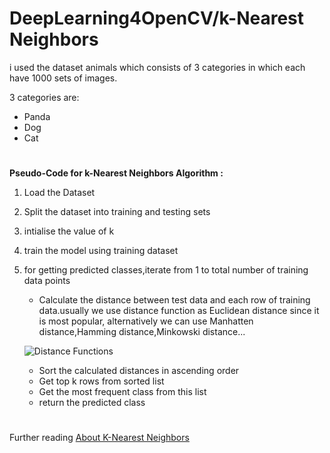 # DeepLearning4OpenCV/k-Nearest Neighbors

i used the dataset animals which consists of 3 categories in which each have 1000 sets of images.

3 categories are:
* Panda
* Dog
* Cat

#

**Pseudo-Code for k-Nearest Neighbors Algorithm :**

1. Load the Dataset
2. Split the dataset into training and testing sets
3. intialise the value of k
4. train the model using training dataset
5. for getting predicted classes,iterate from 1 to total number of training data points
    * Calculate the distance between test data and each row of training data.usually we use distance function as Euclidean distance since it is most popular, alternatively we can use Manhatten distance,Hamming distance,Minkowski distance...
    
    ![Distance Functions](https://i.ibb.co/8NhH5Cy/687474703a2f2f7777772e7361656473617961642e636f6d2f696d616765732f4b4e4e5f73696d696c61726974792e706e67.png)
    
    * Sort the calculated distances in ascending order
    * Get top k rows from sorted list
    * Get the most frequent class from this list
    * return the predicted class

#

Further reading [About K-Nearest Neighbors ](http://www.saedsayad.com/k_nearest_neighbors.htm)
